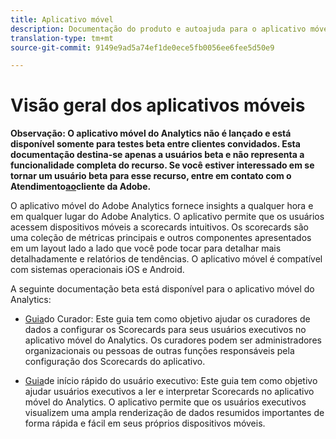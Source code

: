 ```yaml
---
title: Aplicativo móvel
description: Documentação do produto e autoajuda para o aplicativo móvel do Adobe Analytics
translation-type: tm+mt
source-git-commit: 9149e9ad5a74ef1de0ece5fb0056ee6fee5d50e9

---
```



# Visão geral dos aplicativos móveis

**Observação: O aplicativo móvel do Analytics não é lançado e está disponível somente para testes beta entre clientes convidados. Esta documentação destina-se apenas a usuários beta e não representa a funcionalidade completa do recurso. Se você estiver interessado em se tornar um usuário beta para esse recurso, entre em contato com o Atendimento[ao](https://helpx.adobe.com/contact/enterprise-support.ec.html)cliente da Adobe.**

O aplicativo móvel do Adobe Analytics fornece insights a qualquer hora e em qualquer lugar do Adobe Analytics.  O aplicativo permite que os usuários acessem dispositivos móveis a scorecards intuitivos. Os scorecards são uma coleção de métricas principais e outros componentes apresentados em um layout lado a lado que você pode tocar para detalhar mais detalhadamente e relatórios de tendências. O aplicativo móvel é compatível com sistemas operacionais iOS e Android.

A seguinte documentação beta está disponível para o aplicativo móvel do Analytics:

* [Guia](https://docs.adobe.com/content/help/en/analytics/analyze/mobapp/curator.html)do Curador: Este guia tem como objetivo ajudar os curadores de dados a configurar os Scorecards para seus usuários executivos no aplicativo móvel do Analytics. Os curadores podem ser administradores organizacionais ou pessoas de outras funções responsáveis pela configuração dos Scorecards do aplicativo.

* [Guia](https://docs.adobe.com/content/help/en/analytics/analyze/mobapp/executive.html)de início rápido do usuário executivo: Este guia tem como objetivo ajudar usuários executivos a ler e interpretar Scorecards no aplicativo móvel do Analytics. O aplicativo permite que os usuários executivos visualizem uma ampla renderização de dados resumidos importantes de forma rápida e fácil em seus próprios dispositivos móveis.

